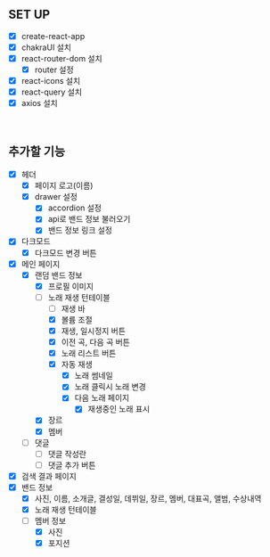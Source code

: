 ## SET UP

- [x] create-react-app
- [x] chakraUI 설치
- [x] react-router-dom 설치
  - [x] router 설정
- [x] react-icons 설치
- [x] react-query 설치
- [x] axios 설치

<br>

## 추가할 기능

- [x] 헤더
  - [x] 페이지 로고(이름)
  - [x] drawer 설정
    - [x] accordion 설정
    - [x] api로 밴드 정보 불러오기
    - [x] 밴드 정보 링크 설정
- [x] 다크모드
  - [x] 다크모드 변경 버튼
- [x] 메인 페이지
  - [x] 랜덤 밴드 정보
    - [x] 프로필 이미지
    - [ ] 노래 재생 턴테이블
      - [ ] 재생 바
      - [x] 볼륨 조절
      - [x] 재생, 일시정지 버튼
      - [x] 이전 곡, 다음 곡 버튼
      - [x] 노래 리스트 버튼
      - [x] 자동 재생
        - [x] 노래 썸네일
        - [x] 노래 클릭시 노래 변경
        - [x] 다음 노래 페이지
          - [x] 재생중인 노래 표시
    - [x] 장르
    - [x] 멤버
  - [ ] 댓글
    - [ ] 댓글 작성란
    - [ ] 댓글 추가 버튼
- [x] 검색 결과 페이지
- [x] 밴드 정보
  - [x] 사진, 이름, 소개글, 결성일, 데뷔일, 장르, 멤버, 대표곡, 앨범, 수상내역
  - [x] 노래 재생 턴테이블
  - [ ] 멤버 정보
    - [x] 사진
    - [x] 포지션
